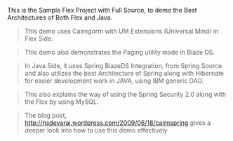 This is the Sample Flex Project with Full Source, to demo the Best Architectures of Both Flex and Java.

> This demo uses Cairngorm with UM Extensions (Universal Mind) in Flex Side.

> This demo also demonstrates the Paging utility made in Blaze DS.

> In Java Side, it uses Spring BlazeDS Integration, from Spring Source and  also utilizes the best Architecture of Spring along with Hibernate for easier development work in JAVA, using IBM generic DAO.

> This also explains the way of using the Spring Security 2.0 along with the Flex by using MySQL.

> The blog post, http://nsdevaraj.wordpress.com/2009/06/18/cairnspring gives a deeper look into how to use this demo effectively